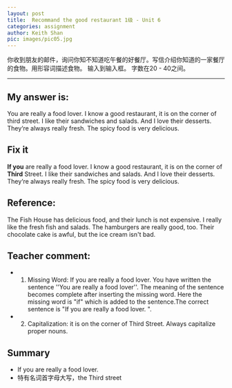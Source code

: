 ```yaml
---
layout: post
title:  Recommand the good restaurant 1级 - Unit 6
categories: assignment
author: Keith Shan
pic: images/pic05.jpg
---
```


你收到朋友的邮件，询问你知不知道吃午餐的好餐厅。写信介绍你知道的一家餐厅的食物。用形容词描述食物。 输入到输入框。 字数在20 - 40之间。

<!--more-->


---

## My answer is:

You are really a food lover. I know a good restaurant, it is on the corner of  third street. 
I like their sandwiches and salads. And I love their desserts. They‘re always really fresh. 
The spicy food is very delicious. 

## Fix it

**If you** are really a food lover. I know a good restaurant, it is on the corner of  **Third** Street. 
I like their sandwiches and salads. And I love their desserts. They‘re always really fresh. 
The spicy food is very delicious.

## Reference:

The Fish House has delicious food, and their lunch is not expensive. I really like the fresh fish and salads. 
The hamburgers are really good, too. Their chocolate cake is awful, but the ice cream isn't bad.

## Teacher comment:

- 1. Missing Word: If you are really a food lover. You have written the sentence ''You are really a food lover''.
  The meaning of the sentence becomes complete after inserting the missing word. Here the missing word 
  is "if" which is added to the sentence.The correct sentence is "If you are really a food lover. ". 
- 2. Capitalization: it is on the corner of Third Street.	Always capitalize proper nouns.

## Summary

- If you are really a food lover.
- 特有名词首字母大写，the Third street



